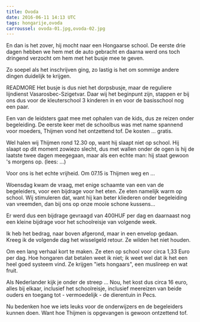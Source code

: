 ```yaml
---
title: Ovoda
date: 2016-06-11 14:13 UTC
tags: hongarije,ovoda
carroussel: ovoda-01.jpg,ovoda-02.jpg
---
```

En dan is het zover, hij mocht naar een Hongaarse school. De eerste drie dagen hebben we hem met de auto gebracht en daarna werd ons toch dringend verzocht om hem met het busje mee te geven.

Zo soepel als het inschrijven ging, zo lastig is het om sommige andere dingen duidelijk te krijgen.

READMORE
Het busje is dus niet het dorpsbusje, maar de reguliere lijndienst Vasarosbec-Szigetvar. Daar wij het beginpunt zijn, stappen er bij ons dus voor de kleuterschool 3 kinderen in en voor de basisschool nog een paar.

Een van de leidsters gaat mee met ophalen van de kids, dus ze reizen onder begeleiding. De eerste keer met de schoolbus was met name spannend voor moeders, Thijmen vond het ontzettend tof. De kosten ... gratis. 

Wel halen wij Thijmen rond 12.30 op, want hij slaapt niet op school. Hij slaapt op dit moment zowiezo slecht, dus met wallen onder de ogen is hij de laatste twee dagen meegegaan, maar als een echte man: hij staat gewoon 's morgens op. (lees: ...)

Voor ons is het echte vrijheid. Om 07.15 is Thijmen weg en ...

Woensdag kwam de vraag, met enige schaamte van een van de begeleiders, voor een bijdrage voor het eten. Ze eten namelijk warm op school. Wij stimuleren dat, want hij kan beter kliederen onder begeleiding van vreemden, dan bij ons op onze mooie schone kussens...

Er werd dus een bijdrage gevraagd van 400HUF per dag en daarnaast nog een kleine bijdrage voor het schoolreisje van volgende week.

Ik heb het bedrag, naar boven afgerond, maar in een envelop gedaan. Kreeg ik de volgende dag het wisselgeld retour. Ze wilden het niet houden.

Om een lang verhaal kort te maken. Ze eten op school voor circa 1,33 Euro per dag. Hoe hongaren dat betalen weet ik niet; ik weet wel dat ik het een heel goed systeem vind. Ze krijgen "iets hongaars", een muslireep en wat fruit.

Als Nederlander kijk je onder de streep ... Nou, het kost dus circa 16 euro, alles bij elkaar, inclusief het schoolreisje, inclusief meereizen van beide ouders en toegang tot - vermoedelijk - de dierentuin in Pecs.

Nu bedenken hoe we iets leuks voor de onderwijzers en de begeleiders kunnen doen. Want hoe Thijmen is opgevangen is gewoon ontzettend tof.
